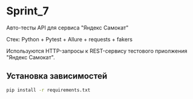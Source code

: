 # Sprint_7

Авто-тесты API для сервиса "Яндекс Самокат"

Стек: Python + Pytest + Allure + requests + fakers

Используются HTTP-запросы к REST-сервису тестового приолжения "Яндекс Самокат".

## Установка зависимостей

```bash
pip install -r requirements.txt
